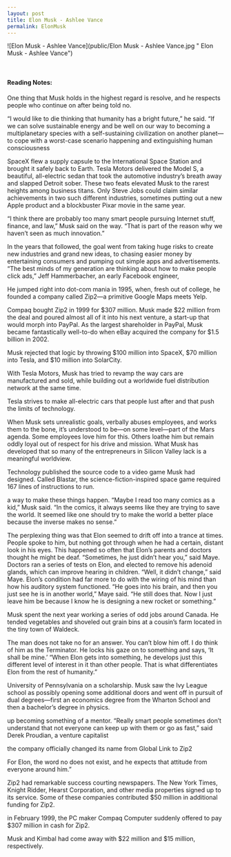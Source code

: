 ```yaml
---
layout: post
title: Elon Musk - Ashlee Vance
permalink: ElonMusk
---
```


![Elon Musk - Ashlee Vance](public/Elon Musk - Ashlee Vance.jpg " Elon Musk - Ashlee Vance")

<!-- **Rating 9/10**  -->

<br>

#### Reading Notes:

One thing that Musk holds in the highest regard is resolve, and he respects people who continue on after being told no.

“I would like to die thinking that humanity has a bright future,” he said. “If we can solve sustainable energy and be well on our way to becoming a multiplanetary species with a self-sustaining civilization on another planet—to cope with a worst-case scenario happening and extinguishing human consciousness

SpaceX flew a supply capsule to the International Space Station and brought it safely back to Earth. Tesla Motors delivered the Model S, a beautiful, all-electric sedan that took the automotive industry’s breath away and slapped Detroit sober. These two feats elevated Musk to the rarest heights among business titans. Only Steve Jobs could claim similar achievements in two such different industries, sometimes putting out a new Apple product and a blockbuster Pixar movie in the same year.

“I think there are probably too many smart people pursuing Internet stuff, finance, and law,” Musk said on the way. “That is part of the reason why we haven’t seen as much innovation.”

In the years that followed, the goal went from taking huge risks to create new industries and grand new ideas, to chasing easier money by entertaining consumers and pumping out simple apps and advertisements. “The best minds of my generation are thinking about how to make people click ads,” Jeff Hammerbacher, an early Facebook engineer,

He jumped right into dot-com mania in 1995, when, fresh out of college, he founded a company called Zip2—a primitive Google Maps meets Yelp.

Compaq bought Zip2 in 1999 for $307 million. Musk made $22 million from the deal and poured almost all of it into his next venture, a start-up that would morph into PayPal. As the largest shareholder in PayPal, Musk became fantastically well-to-do when eBay acquired the company for $1.5 billion in 2002.

Musk rejected that logic by throwing $100 million into SpaceX, $70 million into Tesla, and $10 million into SolarCity.

With Tesla Motors, Musk has tried to revamp the way cars are manufactured and sold, while building out a worldwide fuel distribution network at the same time.

Tesla strives to make all-electric cars that people lust after and that push the limits of technology.

When Musk sets unrealistic goals, verbally abuses employees, and works them to the bone, it’s understood to be—on some level—part of the Mars agenda. Some employees love him for this. Others loathe him but remain oddly loyal out of respect for his drive and mission. What Musk has developed that so many of the entrepreneurs in Silicon Valley lack is a meaningful worldview.

Technology published the source code to a video game Musk had designed. Called Blastar, the science-fiction-inspired space game required 167 lines of instructions to run.

a way to make these things happen. “Maybe I read too many comics as a kid,” Musk said. “In the comics, it always seems like they are trying to save the world. It seemed like one should try to make the world a better place because the inverse makes no sense.”

The perplexing thing was that Elon seemed to drift off into a trance at times. People spoke to him, but nothing got through when he had a certain, distant look in his eyes. This happened so often that Elon’s parents and doctors thought he might be deaf. “Sometimes, he just didn’t hear you,” said Maye. Doctors ran a series of tests on Elon, and elected to remove his adenoid glands, which can improve hearing in children. “Well, it didn’t change,” said Maye. Elon’s condition had far more to do with the wiring of his mind than how his auditory system functioned. “He goes into his brain, and then you just see he is in another world,” Maye said. “He still does that. Now I just leave him be because I know he is designing a new rocket or something.”

Musk spent the next year working a series of odd jobs around Canada. He tended vegetables and shoveled out grain bins at a cousin’s farm located in the tiny town of Waldeck.

The man does not take no for an answer. You can’t blow him off. I do think of him as the Terminator. He locks his gaze on to something and says, ‘It shall be mine.’
“When Elon gets into something, he develops just this different level of interest in it than other people. That is what differentiates Elon from the rest of humanity.”

University of Pennsylvania on a scholarship. Musk saw the Ivy League school as possibly opening some additional doors and went off in pursuit of dual degrees—first an economics degree from the Wharton School and then a bachelor’s degree in physics.

up becoming something of a mentor. “Really smart people sometimes don’t understand that not everyone can keep up with them or go as fast,” said Derek Proudian, a venture capitalist

the company officially changed its name from Global Link to Zip2

For Elon, the word no does not exist, and he expects that attitude from everyone around him.”

Zip2 had remarkable success courting newspapers. The New York Times, Knight Ridder, Hearst Corporation, and other media properties signed up to its service. Some of these companies contributed $50 million in additional funding for Zip2.

in February 1999, the PC maker Compaq Computer suddenly offered to pay $307 million in cash for Zip2.

Musk and Kimbal had come away with $22 million and $15 million, respectively.